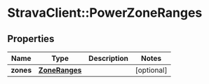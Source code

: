 # StravaClient::PowerZoneRanges

## Properties
Name | Type | Description | Notes
------------ | ------------- | ------------- | -------------
**zones** | [**ZoneRanges**](ZoneRanges.md) |  | [optional] 



